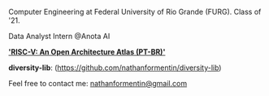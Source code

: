 Computer Engineering at Federal University of Rio Grande (FURG). Class of '21.

Data Analyst Intern @Anota AI

[**'RISC-V: An Open Architecture Atlas (PT-BR)'**](riscvbook.com/portuguese)

**diversity-lib**: (https://github.com/nathanformentin/diversity-lib)


Feel free to contact me: nathanformentin@gmail.com




